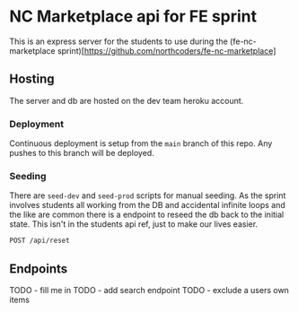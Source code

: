 # NC Marketplace api for FE sprint

This is an express server for the students to use during the (fe-nc-marketplace sprint)[https://github.com/northcoders/fe-nc-marketplace]

## Hosting

The server and db are hosted on the dev team heroku account.

### Deployment

Continuous deployment is setup from the `main` branch of this repo. Any pushes to this branch will be deployed.

### Seeding

There are `seed-dev` and `seed-prod` scripts for manual seeding. As the sprint involves students all working from the DB and accidental infinite loops and the like are common there is a endpoint to reseed the db back to the initial state. This isn't in the students api ref, just to make our lives easier.

```bash
POST /api/reset
```

## Endpoints

TODO - fill me in
TODO - add search endpoint
TODO - exclude a users own items
